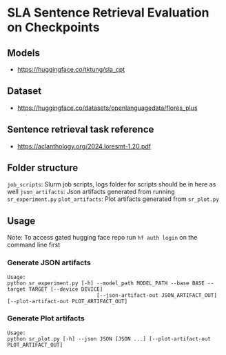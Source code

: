 # SLA Sentence Retrieval Evaluation on Checkpoints

## Models
- https://huggingface.co/tktung/sla_cpt

## Dataset
- https://huggingface.co/datasets/openlanguagedata/flores_plus

## Sentence retrieval task reference

- https://aclanthology.org/2024.loresmt-1.20.pdf

## Folder structure

`job_scripts`: Slurm job scripts, logs folder for scripts should be in here as well
`json_artifacts`: Json artifacts generated from running `sr_experiment.py`
`plot_artifacts`: Plot artifacts generated from `sr_plot.py`

## Usage

Note: To access gated hugging face repo run `hf auth login` on the command line first

### Generate JSON artifacts

```
Usage:
python sr_experiment.py [-h] --model_path MODEL_PATH --base BASE --target TARGET [--device DEVICE]
                             [--json-artifact-out JSON_ARTIFACT_OUT] [--plot-artifact-out PLOT_ARTIFACT_OUT]
```

### Generate Plot artifacts
```
Usage: 
python sr_plot.py [-h] --json JSON [JSON ...] [--plot-artifact-out PLOT_ARTIFACT_OUT]
```